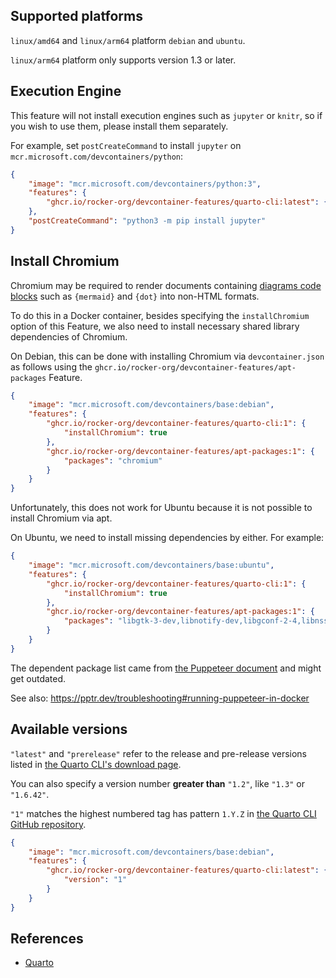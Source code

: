 <!-- markdownlint-disable MD041 -->

## Supported platforms

`linux/amd64` and `linux/arm64` platform `debian` and `ubuntu`.

`linux/arm64` platform only supports version 1.3 or later.

## Execution Engine

This feature will not install execution engines such as `jupyter` or `knitr`,
so if you wish to use them, please install them separately.

For example, set `postCreateCommand` to install `jupyter` on `mcr.microsoft.com/devcontainers/python`:

```json
{
    "image": "mcr.microsoft.com/devcontainers/python:3",
    "features": {
        "ghcr.io/rocker-org/devcontainer-features/quarto-cli:latest": {}
    },
    "postCreateCommand": "python3 -m pip install jupyter"
}
```

## Install Chromium

Chromium may be required to render documents containing [diagrams code blocks](https://quarto.org/docs/authoring/diagrams.html)
such as `{mermaid}` and `{dot}` into non-HTML formats.

To do this in a Docker container, besides specifying the `installChromium` option of this Feature,
we also need to install necessary shared library dependencies of Chromium.

On Debian, this can be done with installing Chromium via `devcontainer.json` as follows
using the `ghcr.io/rocker-org/devcontainer-features/apt-packages` Feature.

```json
{
    "image": "mcr.microsoft.com/devcontainers/base:debian",
    "features": {
        "ghcr.io/rocker-org/devcontainer-features/quarto-cli:1": {
            "installChromium": true
        },
        "ghcr.io/rocker-org/devcontainer-features/apt-packages:1": {
            "packages": "chromium"
        }
    }
}
```

Unfortunately, this does not work for Ubuntu because it is not possible to install Chromium via apt.

On Ubuntu, we need to install missing dependencies by either. For example:

```json
{
    "image": "mcr.microsoft.com/devcontainers/base:ubuntu",
    "features": {
        "ghcr.io/rocker-org/devcontainer-features/quarto-cli:1": {
            "installChromium": true
        },
        "ghcr.io/rocker-org/devcontainer-features/apt-packages:1": {
            "packages": "libgtk-3-dev,libnotify-dev,libgconf-2-4,libnss3,libxss1,libasound2"
        }
    }
}
```

The dependent package list came from [the Puppeteer document](https://pptr.dev/troubleshooting#running-puppeteer-on-wsl-windows-subsystem-for-linux)
and might get outdated.

See also: <https://pptr.dev/troubleshooting#running-puppeteer-in-docker>

## Available versions

`"latest"` and `"prerelease"` refer to the release and pre-release versions
listed in [the Quarto CLI's download page](https://quarto.org/docs/download).

You can also specify a version number **greater than** `"1.2"`, like `"1.3"` or `"1.6.42"`.

`"1"` matches the highest numbered tag has pattern `1.Y.Z` in
[the Quarto CLI GitHub repository](https://github.com/quarto-dev/quarto-cli).

```json
{
    "image": "mcr.microsoft.com/devcontainers/base:debian",
    "features": {
        "ghcr.io/rocker-org/devcontainer-features/quarto-cli:latest": {
            "version": "1"
        }
    }
}
```

## References

- [Quarto](https://quarto.org)
